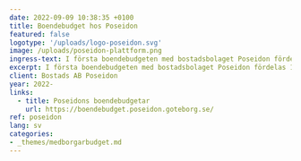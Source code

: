 ```yaml
---
date: 2022-09-09 10:38:35 +0100
title: Boendebudget hos Poseidon
featured: false
logotype: '/uploads/logo-poseidon.svg'
image: /uploads/poseidon-plattform.png
ingress-text: I första boendebudgeten med bostadsbolaget Poseidon fördelas 1 miljon mellan projekt i Hjällbo.
excerpt: I första boendebudgeten med bostadsbolaget Poseidon fördelas 1 miljon mellan projekt i Hjällbo.
client: Bostads AB Poseidon
year: 2022-
links:
  - title: Poseidons boendebudgetar
    url: https://boendebudget.poseidon.goteborg.se/
ref: poseidon
lang: sv
categories:
- _themes/medborgarbudget.md
---
```

